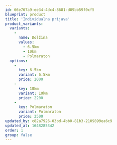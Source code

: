 ```yaml
---
id: 66e767a9-ee34-4dc4-8681-d09bb59f0cf5
blueprint: product
title: 'Individualna prijava'
product_variants:
  variants:
    -
      name: Dolžina
      values:
        - 6.5km
        - 10km
        - Polmaraton
  options:
    -
      key: 6.5km
      variant: 6.5km
      price: 2000
    -
      key: 10km
      variant: 10km
      price: 2200
    -
      key: Polmaraton
      variant: Polmaraton
      price: 2500
updated_by: c82a7926-03bd-4bb0-81b3-2109899ea6c9
updated_at: 1648285342
order: 1
group: false
---
```

